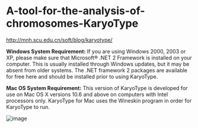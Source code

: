 # A-tool-for-the-analysis-of-chromosomes-KaryoType

http://mnh.scu.edu.cn/soft/blog/karyotype/


**Windows System Requirement:**
If you are using Windows 2000, 2003 or XP, please make sure that Microsoft® .NET 2 Framework is installed on your computer. This is usually installed through Windows updates, but it may be absent from older systems. The .NET framework 2 packages are available for free here and should be installed prior to using KaryoType.

**Mac OS System Requirement:**
This version of KaryoType is developed for use on Mac OS X versions 10.6 and above on computers with Intel processors only. KaryoType for Mac uses the Wineskin program in order for KaryoType to run.

![image](https://user-images.githubusercontent.com/58973431/113419024-44fee180-93cf-11eb-9b09-cb2d2436eea6.png)
